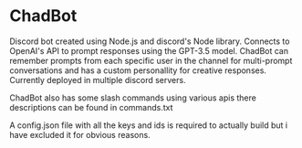 # ChadBot
Discord bot created using Node.js and discord's Node library. Connects to OpenAI's API to prompt responses using the GPT-3.5 model. 
ChadBot can remember prompts from each specific user in the channel for multi-prompt conversations and has a custom personallity for creative responses. 
Currently deployed in multiple discord servers.

ChadBot also has some slash commands using various apis there descriptions can be found in commands.txt

A config.json file with all the keys and ids is required to actually build but i have excluded it for obvious reasons.
